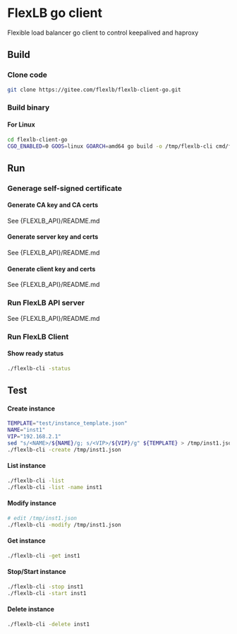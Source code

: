 # FlexLB go client

Flexible load balancer go client to control keepalived and haproxy

## Build

### Clone code

```sh
git clone https://gitee.com/flexlb/flexlb-client-go.git
```

### Build binary

#### For Linux
```sh
cd flexlb-client-go
CGO_ENABLED=0 GOOS=linux GOARCH=amd64 go build -o /tmp/flexlb-cli cmd/flexlb-client/main.go
```

## Run

### Generage self-signed certificate

#### Generate CA key and CA certs

See {FLEXLB_API}/README.md

#### Generate server key and certs

See {FLEXLB_API}/README.md

#### Generate client key and certs

See {FLEXLB_API}/README.md

### Run FlexLB API server

See {FLEXLB_API}/README.md

### Run FlexLB Client

#### Show ready status
```sh
./flexlb-cli -status
```

## Test

#### Create instance
```sh
TEMPLATE="test/instance_template.json"
NAME="inst1"
VIP="192.168.2.1"
sed "s/<NAME>/${NAME}/g; s/<VIP>/${VIP}/g" ${TEMPLATE} > /tmp/inst1.json
./flexlb-cli -create /tmp/inst1.json
```

#### List instance
```sh
./flexlb-cli -list
./flexlb-cli -list -name inst1
```

#### Modify instance
```sh
# edit /tmp/inst1.json
./flexlb-cli -modify /tmp/inst1.json
```

#### Get instance
```sh
./flexlb-cli -get inst1
```

#### Stop/Start instance
```sh
./flexlb-cli -stop inst1
./flexlb-cli -start inst1
```
#### Delete instance
```sh
./flexlb-cli -delete inst1
```
